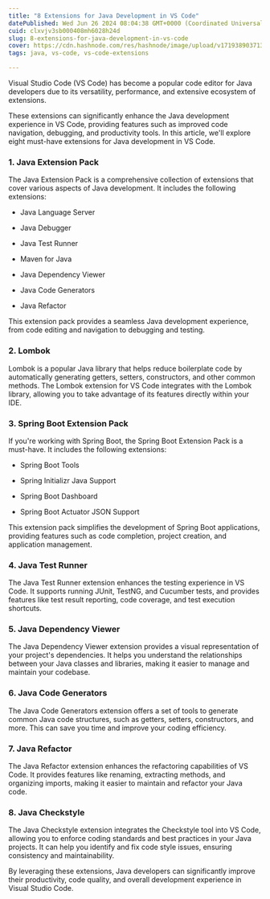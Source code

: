 ```yaml
---
title: "8 Extensions for Java Development in VS Code"
datePublished: Wed Jun 26 2024 08:04:38 GMT+0000 (Coordinated Universal Time)
cuid: clxvjv3sb000408mh6028h24d
slug: 8-extensions-for-java-development-in-vs-code
cover: https://cdn.hashnode.com/res/hashnode/image/upload/v1719389037135/fa0c2fe8-5689-41af-95f9-729399c59eac.png
tags: java, vs-code, vs-code-extensions

---
```


Visual Studio Code (VS Code) has become a popular code editor for Java developers due to its versatility, performance, and extensive ecosystem of extensions.

These extensions can significantly enhance the Java development experience in VS Code, providing features such as improved code navigation, debugging, and productivity tools. In this article, we'll explore eight must-have extensions for Java development in VS Code.

### 1\. Java Extension Pack

The Java Extension Pack is a comprehensive collection of extensions that cover various aspects of Java development. It includes the following extensions:

* Java Language Server
    
* Java Debugger
    
* Java Test Runner
    
* Maven for Java
    
* Java Dependency Viewer
    
* Java Code Generators
    
* Java Refactor
    

This extension pack provides a seamless Java development experience, from code editing and navigation to debugging and testing.

### 2\. Lombok

Lombok is a popular Java library that helps reduce boilerplate code by automatically generating getters, setters, constructors, and other common methods. The Lombok extension for VS Code integrates with the Lombok library, allowing you to take advantage of its features directly within your IDE.

### 3\. Spring Boot Extension Pack

If you're working with Spring Boot, the Spring Boot Extension Pack is a must-have. It includes the following extensions:

* Spring Boot Tools
    
* Spring Initializr Java Support
    
* Spring Boot Dashboard
    
* Spring Boot Actuator JSON Support
    

This extension pack simplifies the development of Spring Boot applications, providing features such as code completion, project creation, and application management.

### 4\. Java Test Runner

The Java Test Runner extension enhances the testing experience in VS Code. It supports running JUnit, TestNG, and Cucumber tests, and provides features like test result reporting, code coverage, and test execution shortcuts.

### 5\. Java Dependency Viewer

The Java Dependency Viewer extension provides a visual representation of your project's dependencies. It helps you understand the relationships between your Java classes and libraries, making it easier to manage and maintain your codebase.

### 6\. Java Code Generators

The Java Code Generators extension offers a set of tools to generate common Java code structures, such as getters, setters, constructors, and more. This can save you time and improve your coding efficiency.

### 7\. Java Refactor

The Java Refactor extension enhances the refactoring capabilities of VS Code. It provides features like renaming, extracting methods, and organizing imports, making it easier to maintain and refactor your Java code.

### 8\. Java Checkstyle

The Java Checkstyle extension integrates the Checkstyle tool into VS Code, allowing you to enforce coding standards and best practices in your Java projects. It can help you identify and fix code style issues, ensuring consistency and maintainability.

By leveraging these extensions, Java developers can significantly improve their productivity, code quality, and overall development experience in Visual Studio Code.